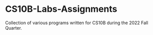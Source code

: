 # CS10B-Labs-Assignments
Collection of various programs written for CS10B during the 2022 Fall Quarter.
